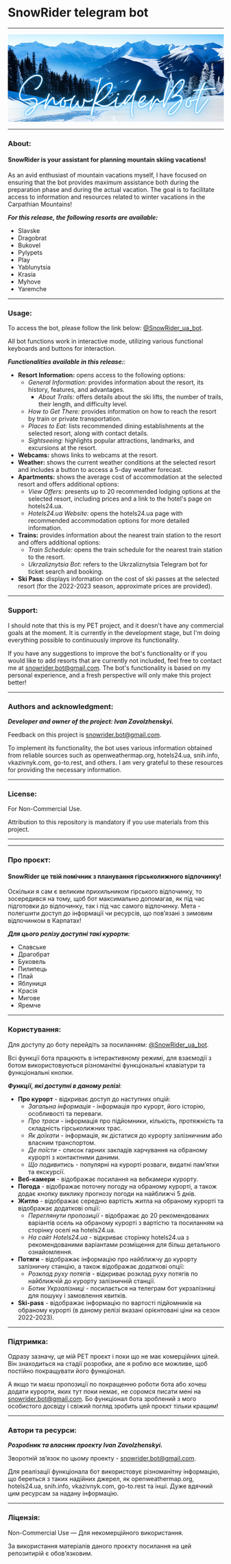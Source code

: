 # SnowRider telegram bot
___
![image](./data_and_metrics/welcome_photos/SnowRider_RM.png)
___
### About:
#### SnowRider is your assistant for planning mountain skiing vacations!

As an avid enthusiast of mountain vacations myself, I have focused on ensuring that the bot provides maximum assistance both during the preparation phase and during the actual vacation. The goal is to facilitate access to information and resources related to winter vacations in the Carpathian Mountains!

***For this release, the following resorts are available:***
* Slavske
* Dragobrat
* Bukovel
* Pylypets
* Play
* Yablunytsia
* Krasia
* Myhove
* Yaremche
___
### Usage:
To access the bot, please follow the link below: [@SnowRider_ua_bot](https://t.me/SnowRider_ua_bot).

All bot functions work in interactive mode, utilizing various functional keyboards and buttons for interaction.

***Functionalities available in this release:***:
* **Resort Information:** opens access to the following options:
  * *General Information:* provides information about the resort, its history, features, and advantages.
    * *About Trails:* offers details about the ski lifts, the number of trails, their length, and difficulty level.
  * *How to Get There:* provides information on how to reach the resort by train or private transportation.
  * *Places to Eat:* lists recommended dining establishments at the selected resort, along with contact details.
  * *Sightseeing:* highlights popular attractions, landmarks, and excursions at the resort.
* **Webcams:** shows links to webcams at the resort.
* **Weather:** shows the current weather conditions at the selected resort and includes a button to access a 5-day weather forecast.
* **Apartments:** shows the average cost of accommodation at the selected resort and offers additional options:
  * *View Offers:* presents up to 20 recommended lodging options at the selected resort, including prices and a link to the hotel's page on hotels24.ua.
  * *Hotels24.ua Website:* opens the hotels24.ua page with recommended accommodation options for more detailed information.
* **Trains:** provides information about the nearest train station to the resort and offers additional options:
  * *Train Schedule:* opens the train schedule for the nearest train station to the resort.
  * *Ukrzaliznytsia Bot:* refers to the Ukrzaliznytsia Telegram bot for ticket search and booking.
* **Ski Pass:** displays information on the cost of ski passes at the selected resort (for the 2022-2023 season, approximate prices are provided).

___
### Support:
I should note that this is my PET project, and it doesn't have any commercial goals at the moment. It is currently in the development stage, but I'm doing everything possible to continuously improve its functionality.

If you have any suggestions to improve the bot's functionality or if you would like to add resorts that are currently not included, feel free to contact me at snowrider.bot@gmail.com. The bot's functionality is based on my personal experience, and a fresh perspective will only make this project better!
___
### Authors and acknowledgment:
***Developer and owner of the project: Ivan Zavolzhenskyi.***

Feedback on this project is snowrider.bot@gmail.com.

To implement its functionality, the bot uses various information obtained from reliable sources such as openweathermap.org, hotels24.ua, snih.info, vkazivnyk.com, go-to.rest, and others. I am very grateful to these resources for providing the necessary information.

---
### License:
For Non-Commercial Use.

Attribution to this repository is mandatory if you use materials from this project.
___
___
### Про проєкт:
#### SnowRider це твій помічник з планування гірськолижного відпочинку!

Оскільки я сам є великим прихильником гірського відпочинку, то зосередився на тому, щоб бот максимально допомагав, як під час підготовки до відпочинку, так і під час самого відпочинку. Мета - полегшити доступ до інформації чи ресурсів, що повʼязані з зимовим відпочинком в Карпатах!

***Для цього релізу доступні такі курорти:***
* Славське
* Драгобрат
* Буковель
* Пилипець
* Плай
* Яблуниця
* Красія
* Мигове
* Яремче
___
### Користування:
Для доступу до боту перейдіть за посиланням: [@SnowRider_ua_bot](https://t.me/SnowRider_ua_bot).

Всі функції бота працюють в інтерактивному режимі, для взаємодії з ботом використовуються різноманітні функціональні клавіатури та функціональні кнопки.

***Функції, які доступні в даному релізі***:
* **Про курорт** - відкриває доступ до наступних опцій:
  * *Загальна інформація* - інформація про курорт, його історію, особливості та переваги.
  * *Про траси* - інформація про підйомники, кількість, протяжність та складність гірськолижних трас.
  * *Як доїхати* - інформація, як дістатися до курорту залізничним або власним транспортом.
  * *Де поїсти* - список гарних закладів харчування на обраному курорті з контактними даними.
  * *Що подивитись* - популярні на курорті розваги, видатні памʼятки та екскурсії.
* **Веб-камери** - відображає посилання на вебкамери курорту.
* **Погода** - відображає поточну погоду на обраному курорті, а також додає кнопку виклику прогнозу погоди на найближчі 5 днів.
* **Житло** - відображає середню вартість житла на обраному курорті та відображає додаткові опції:
    * *Переглянути пропозиції* - відображає до 20 рекомендованих варіантів осель на обраному курорті з вартістю та посиланням на сторінку оселі на hotels24.ua.
    * *На сайт Hotels24.ua* - відкриває сторінку hotels24.ua з рекомендованими варіантами розміщення для більш детального ознайомлення.
* **Потяги** - відображає інформацію про найближчу до курорту залізничну станцію, а також відображає додаткові опції:
  * *Розклад руху потягів* - відкриває розклад руху потягів по найближчій до курорту залізничній станції.
  * *Ботик Укрзалізниці* - посилається на телеграм бот укрзалізниці для пошуку і замовлення квитків.
* **Ski-pass** - відображає інформацію по вартості підйомників на обраному курорті (в даному релізі вказані орієнтовані ціни на сезон 2022-2023).


___
### Підтримка:
Одразу зазначу, це мій PET проєкт і поки що не має комерційних цілей. Він знаходиться на стадії розробки, але я роблю все можливе, щоб постійно покращувати його функціонал.

А якщо ти маєш пропозиції по покращенню роботи бота або хочеш додати курорти, яких тут поки немає, не соромся писати мені на snowrider.bot@gmail.com. Бо функціонал бота зроблений з мого особистого досвіду і свіжий погляд зробить цей проєкт тільки кращим!

___
### Автори та ресурси:
***Розробник та власник проекту Ivan Zavolzhenskyi.***

Зворотній звʼязок по цьому проекту - snowrider.bot@gmail.com.

Для реалізації функціонала бот використовує різноманітну інформацію, що береться з таких надійних джерел, як openweathermap.org, hotels24.ua, snih.info, vkazivnyk.com, go-to.rest та інші. Дуже вдячний цим ресурсам за надану інформацію.
___
### Ліцензія:
Non-Commercial Use — Для некомерційного використання.

За використання матеріалів даного проєкту посилання на цей репозитирій є обовʼязковим.